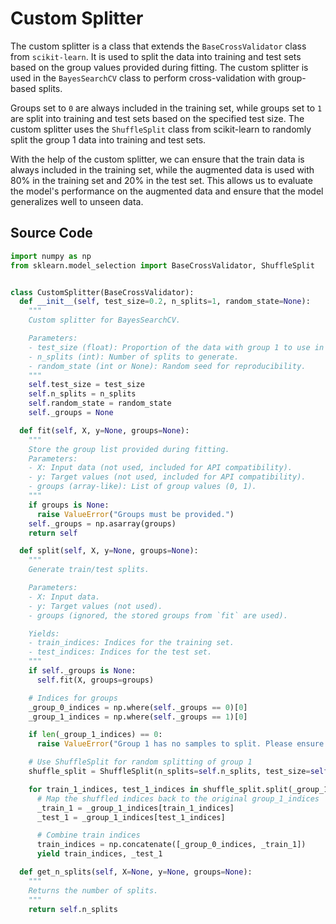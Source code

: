 # Custom Splitter

The custom splitter is a class that extends the `BaseCrossValidator` class from ``scikit-learn``. It is used to split the data into training and test sets based on the group values
provided during fitting. The custom splitter is used in the `BayesSearchCV` class to perform cross-validation with group-based splits.

Groups set to ``0`` are always included in the training set, while groups set to ``1`` are split into training and test sets based on the specified test size. The custom splitter uses the
`ShuffleSplit` class from scikit-learn to randomly split the group 1 data into training and test sets.

With the help of the custom splitter, we can ensure that the train data is always included in the training set, while the augmented data is used with 80% in the training set and
20% in the test set. This allows us to evaluate the model's performance on the augmented data and ensure that the model generalizes well to unseen data.

## Source Code

```python
import numpy as np
from sklearn.model_selection import BaseCrossValidator, ShuffleSplit


class CustomSplitter(BaseCrossValidator):
  def __init__(self, test_size=0.2, n_splits=1, random_state=None):
    """
    Custom splitter for BayesSearchCV.

    Parameters:
    - test_size (float): Proportion of the data with group 1 to use in the test set.
    - n_splits (int): Number of splits to generate.
    - random_state (int or None): Random seed for reproducibility.
    """
    self.test_size = test_size
    self.n_splits = n_splits
    self.random_state = random_state
    self._groups = None

  def fit(self, X, y=None, groups=None):
    """
    Store the group list provided during fitting.
    Parameters:
    - X: Input data (not used, included for API compatibility).
    - y: Target values (not used, included for API compatibility).
    - groups (array-like): List of group values (0, 1).
    """
    if groups is None:
      raise ValueError("Groups must be provided.")
    self._groups = np.asarray(groups)
    return self

  def split(self, X, y=None, groups=None):
    """
    Generate train/test splits.

    Parameters:
    - X: Input data.
    - y: Target values (not used).
    - groups (ignored, the stored groups from `fit` are used).

    Yields:
    - train_indices: Indices for the training set.
    - test_indices: Indices for the test set.
    """
    if self._groups is None:
      self.fit(X, groups=groups)

    # Indices for groups
    _group_0_indices = np.where(self._groups == 0)[0]
    _group_1_indices = np.where(self._groups == 1)[0]

    if len(_group_1_indices) == 0:
      raise ValueError("Group 1 has no samples to split. Please ensure that group 1 is not empty.")

    # Use ShuffleSplit for random splitting of group 1
    shuffle_split = ShuffleSplit(n_splits=self.n_splits, test_size=self.test_size, random_state=self.random_state)

    for train_1_indices, test_1_indices in shuffle_split.split(_group_1_indices):
      # Map the shuffled indices back to the original group_1_indices
      _train_1 = _group_1_indices[train_1_indices]
      _test_1 = _group_1_indices[test_1_indices]

      # Combine train indices
      train_indices = np.concatenate([_group_0_indices, _train_1])
      yield train_indices, _test_1

  def get_n_splits(self, X=None, y=None, groups=None):
    """
    Returns the number of splits.
    """
    return self.n_splits
```
